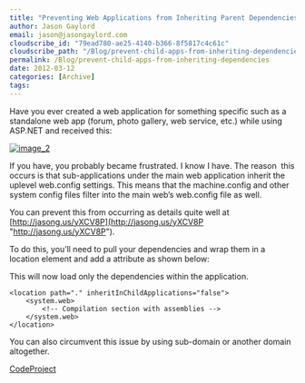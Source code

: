 ```yaml
---
title: "Preventing Web Applications from Inheriting Parent Dependencies (bin)"
author: Jason Gaylord
email: jason@jasongaylord.com
cloudscribe_id: "79ead780-ae25-4140-b366-8f5817c4c61c"
cloudscribe_path: "/Blog/prevent-child-apps-from-inheriting-dependencies"
permalink: /Blog/prevent-child-apps-from-inheriting-dependencies
date: 2012-03-12
categories: [Archive]
tags: 
---
```


Have you ever created a web application for something specific such as a standalone web app (forum, photo gallery, web service, etc.) while using ASP.NET and received this:

[![image_2](/media/images/20120312_1712_servererror.png "image_2")](/media/images/image_2.png)

If you have, you probably became frustrated. I know I have. The reason  this occurs is that sub-applications under the main web application inherit the uplevel web.config settings. This means that the machine.config and other system config files filter into the main web’s web.config file as well.

You can prevent this from occurring as details quite well at [http://jasong.us/yXCV8P](http://jasong.us/yXCV8P "http://jasong.us/yXCV8P").

To do this, you’ll need to pull your dependencies and wrap them in a location element and add a attribute as shown below:

This will now load only the dependencies within the application.

    <location path="." inheritInChildApplications="false">
        <system.web>
            <!-- Compilation section with assemblies -->
        </system.web>
    </location>

You can also circumvent this issue by using sub-domain or another domain altogether.

[CodeProject](http://www.codeproject.com)
